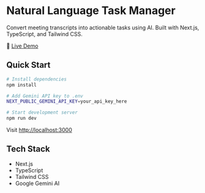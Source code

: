 # Natural Language Task Manager

Convert meeting transcripts into actionable tasks using AI. Built with Next.js, TypeScript, and Tailwind CSS.

🚀 [Live Demo](https://natural-language-task-manager-psi.vercel.app/)

## Quick Start

```bash
# Install dependencies
npm install

# Add Gemini API key to .env
NEXT_PUBLIC_GEMINI_API_KEY=your_api_key_here

# Start development server
npm run dev
```

Visit [http://localhost:3000](http://localhost:3000)


## Tech Stack

- Next.js
- TypeScript
- Tailwind CSS
- Google Gemini AI
